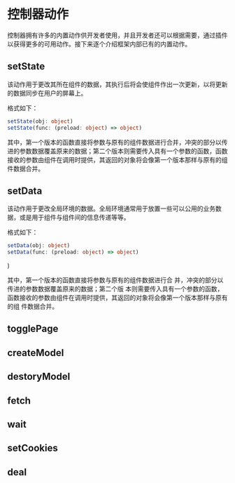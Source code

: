 # 控制器动作

控制器拥有许多的内置动作供开发者使用，并且开发者还可以根据需要，通过插件以获得更多的可用动作。接下来逐个介绍框架内部已有的内置动作。

## setState

该动作用于更改其所在组件的数据，其执行后将会使组件作出一次更新，以将更新的数据同步在用户的屏幕上。

格式如下：
```ts
setState(obj: object)
setState(func: (preload: object) => object)
```

其中，第一个版本的函数直接将参数与原有的组件数据进行合并，冲突的部分以传进的参数数据覆盖原来的数据；第二个版本则需要传入具有一个参数的函数，函数接收的参数由组件在调用时提供，其返回的对象将会像第一个版本那样与原有的组件数据合并。

## setData

该动作用于更改全局环境的数据。全局环境通常用于放置一些可以公用的业务数据，或是用于组件与组件间的信息传递等等。

格式如下：
```ts
setData(obj: object)
setData(func: (preload: object) => object)
```
)

其中，第一个版本的函数直接将参数与原有的组件数据进行合
并，冲突的部分以传进的参数数据覆盖原来的数据；第二个版
本则需要传入具有一个参数的函数，函数接收的参数由组件在调用时提供，其返回的对象将会像第一个版本那样与原有的组
件数据合并。

## togglePage

## createModel

## destoryModel

## fetch

## wait

## setCookies

## deal

